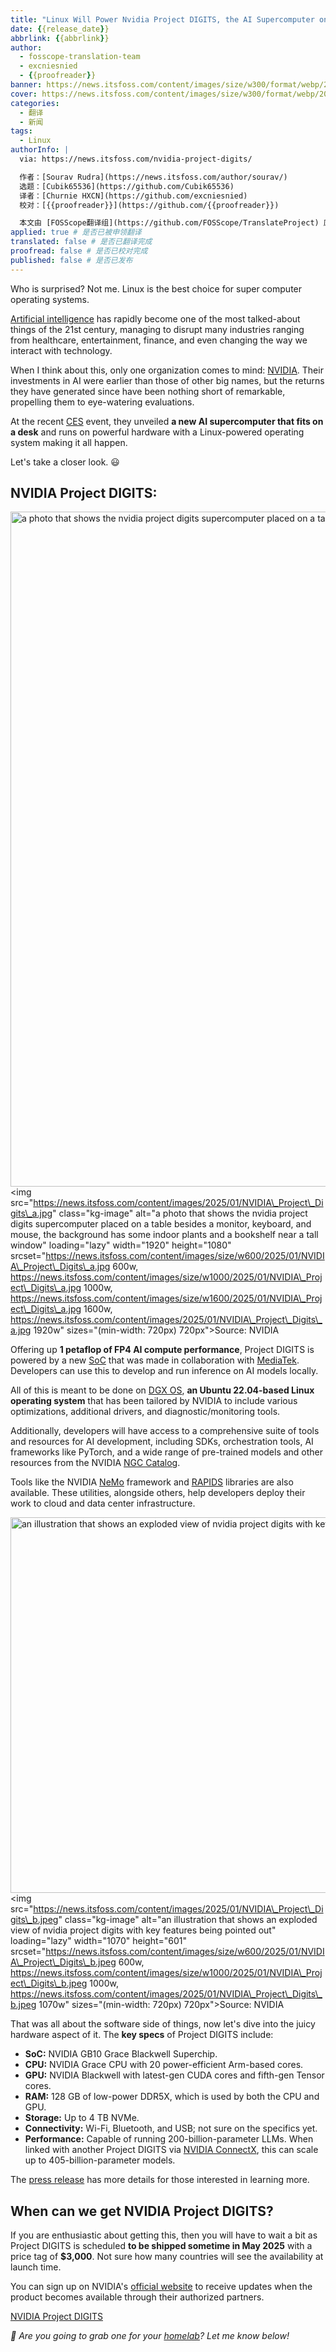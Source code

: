```yaml
---
title: "Linux Will Power Nvidia Project DIGITS, the AI Supercomputer on Your Desk"
date: {{release_date}}
abbrlink: {{abbrlink}}
author:
  - fosscope-translation-team
  - excniesnied
  - {{proofreader}}
banner: https://news.itsfoss.com/content/images/size/w300/format/webp/2025/01/nvidia-digits-linux-pc.png
cover: https://news.itsfoss.com/content/images/size/w300/format/webp/2025/01/nvidia-digits-linux-pc.png
categories:
  - 翻译
  - 新闻
tags:
  - Linux
authorInfo: |
  via: https://news.itsfoss.com/nvidia-project-digits/

  作者：[Sourav Rudra](https://news.itsfoss.com/author/sourav/)
  选题：[Cubik65536](https://github.com/Cubik65536)
  译者：[Churnie HXCN](https://github.com/excniesnied)
  校对：[{{proofreader}}](https://github.com/{{proofreader}})

  本文由 [FOSScope翻译组](https://github.com/FOSScope/TranslateProject) 原创编译，[开源观察](https://fosscope.com/) 荣誉推出
applied: true # 是否已被申领翻译
translated: false # 是否已翻译完成
proofread: false # 是否已校对完成
published: false # 是否已发布
---
```


<!-- 所有以 `{{variable}}` 形式展现的内容都需要替换为实际内容 -->

Who is surprised? Not me. Linux is the best choice for super computer operating systems.

<!-- more -->

[Artificial intelligence](https://en.wikipedia.org/wiki/Artificial_intelligence) has rapidly become one of the most talked-about things of the 21st century, managing to disrupt many industries ranging from healthcare, entertainment, finance, and even changing the way we interact with technology.

When I think about this, only one organization comes to mind: [NVIDIA](https://www.nvidia.com/en-us/). Their investments in AI were earlier than those of other big names, but the returns they have generated since have been nothing short of remarkable, propelling them to eye-watering evaluations.

At the recent [CES](https://www.ces.tech/) event, they unveiled **a new AI supercomputer that fits on a desk** and runs on powerful hardware with a Linux-powered operating system making it all happen.

Let's take a closer look. 😃

## NVIDIA Project DIGITS:

<img alt="a photo that shows the nvidia project digits supercomputer placed on a table besides a monitor, keyboard, and mouse, the background has some indoor plants and a bookshelf near a tall window" height="1080" width="1920" />\<img src="https://news.itsfoss.com/content/images/2025/01/NVIDIA\_Project\_Digits\_a.jpg" class="kg-image" alt="a photo that shows the nvidia project digits supercomputer placed on a table besides a monitor, keyboard, and mouse, the background has some indoor plants and a bookshelf near a tall window" loading="lazy" width="1920" height="1080" srcset="https://news.itsfoss.com/content/images/size/w600/2025/01/NVIDIA\_Project\_Digits\_a.jpg 600w, https://news.itsfoss.com/content/images/size/w1000/2025/01/NVIDIA\_Project\_Digits\_a.jpg 1000w, https://news.itsfoss.com/content/images/size/w1600/2025/01/NVIDIA\_Project\_Digits\_a.jpg 1600w, https://news.itsfoss.com/content/images/2025/01/NVIDIA\_Project\_Digits\_a.jpg 1920w" sizes="(min-width: 720px) 720px"\>Source: NVIDIA

Offering up **1 petaflop of FP4 AI compute performance**, Project DIGITS is powered by a new [SoC](https://en.wikipedia.org/wiki/System_on_a_chip) that was made in collaboration with [MediaTek](https://corp.mediatek.com/news-events/press-releases/mediatek-collaborates-with-nvidia-on-the-new-nvidia-gb10-grace-blackwell-superchip-powering-the-nvidia-project-digits-personal-ai-supercomputer). Developers can use this to develop and run inference on AI models locally.

All of this is meant to be done on [DGX OS](https://docs.nvidia.com/dgx/dgx-os-6-user-guide/introduction.html), **an Ubuntu 22.04-based Linux operating system** that has been tailored by NVIDIA to include various optimizations, additional drivers, and diagnostic/monitoring tools.

Additionally, developers will have access to a comprehensive suite of tools and resources for AI development, including SDKs, orchestration tools, AI frameworks like PyTorch, and a wide range of pre-trained models and other resources from the NVIDIA [NGC Catalog](https://catalog.ngc.nvidia.com/).

Tools like the NVIDIA [NeMo](https://www.nvidia.com/en-us/ai-data-science/products/nemo/) framework and [RAPIDS](https://developer.nvidia.com/rapids) libraries are also available. These utilities, alongside others, help developers deploy their work to cloud and data center infrastructure.

<img alt="an illustration that shows an exploded view of nvidia project digits with key features being pointed out" height="601" width="1070" />\<img src="https://news.itsfoss.com/content/images/2025/01/NVIDIA\_Project\_Digits\_b.jpeg" class="kg-image" alt="an illustration that shows an exploded view of nvidia project digits with key features being pointed out" loading="lazy" width="1070" height="601" srcset="https://news.itsfoss.com/content/images/size/w600/2025/01/NVIDIA\_Project\_Digits\_b.jpeg 600w, https://news.itsfoss.com/content/images/size/w1000/2025/01/NVIDIA\_Project\_Digits\_b.jpeg 1000w, https://news.itsfoss.com/content/images/2025/01/NVIDIA\_Project\_Digits\_b.jpeg 1070w" sizes="(min-width: 720px) 720px"\>Source: NVIDIA

That was all about the software side of things, now let's dive into the juicy hardware aspect of it. The **key specs** of Project DIGITS include:

* **SoC:** NVIDIA GB10 Grace Blackwell Superchip.
* **CPU:** NVIDIA Grace CPU with 20 power-efficient Arm-based cores.
* **GPU:** NVIDIA Blackwell with latest-gen CUDA cores and fifth-gen Tensor cores.
* **RAM:** 128 GB of low-power DDR5X, which is used by both the CPU and GPU.
* **Storage:** Up to 4 TB NVMe.
* **Connectivity:** Wi-Fi, Bluetooth, and USB; not sure on the specifics yet.
* **Performance:** Capable of running 200-billion-parameter LLMs. When linked with another Project DIGITS via [NVIDIA ConnectX](https://www.nvidia.com/en-us/networking/ethernet-adapters/), this can scale up to 405-billion-parameter models.

The [press release](https://nvidianews.nvidia.com/news/nvidia-puts-grace-blackwell-on-every-desk-and-at-every-ai-developers-fingertips) has more details for those interested in learning more.

## When can we get NVIDIA Project DIGITS?

If you are enthusiastic about getting this, then you will have to wait a bit as Project DIGITS is scheduled **to be shipped sometime in May 2025** with a price tag of **$3,000**. Not sure how many countries will see the availability at launch time.

You can sign up on NVIDIA's [official website](https://www.nvidia.com/en-us/project-digits/) to receive updates when the product becomes available through their authorized partners.

[NVIDIA Project DIGITS](https://www.nvidia.com/en-us/project-digits/)

*💬 Are you going to grab one for your* [*homelab*](https://itsfoss.com/tag/homelab/)*? Let me know below!*
